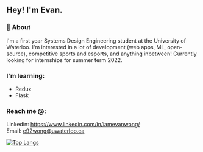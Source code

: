 ## Hey! I'm Evan.


### 🙌 About 

I'm a first year Systems Design Engineering student at the University of Waterloo. I'm interested in a lot of development (web apps, ML, open-source), competitive sports and esports, and anything inbetween! Currently looking for internships for summer term 2022.

### I'm learning:
- Redux
- Flask


### Reach me @:
Linkedin: https://www.linkedin.com/in/iamevanwong/
<br>
Email: e92wong@uwaterloo.ca

[![Top Langs](https://github-readme-stats.vercel.app/api/top-langs/?username=eevanwong&layout=compact)](https://github.com/anuraghazra/github-readme-stats)
